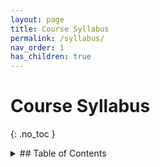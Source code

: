 ```yaml
---
layout: page
title: Course Syllabus
permalink: /syllabus/
nav_order: 1
has_children: true
---
```

# Course Syllabus
{: .no_toc }
<details markdown="block">
  <summary>
## Table of Contents
  </summary>
  {: .text-delta }

{: .no_toc .text-delta }

1. TOC
{:toc}

## What's this course about?

This course treats technological systems (such as social media tools,
"surveillance tech", and artificial intelligence systems) as **tools for
exploring questions in ethics and in philosophy more broadly**. Our
answers to those questions have implications for whether and how we
should design, make, use, understand, and respond to technologies and
technological systems. The course uses various philosophical concepts
and tools, developed within a variety of intellectual and cultural
traditions.

This course asks: How *should* our moral and political values shape --
and be shaped by -- our technologies? How can we best achieve
technologies' promises, while preventing, minimizing, or more fairly
distributing their harms? We can't answer those questions without
noticing that our technologies embody various philosophical and
sociopolitical choices about things like *well-being*, *autonomy*,
*health*, and *meaning*. This course is, fundamentally, about those
things.

## What will I get from this course?

Like most philosophy courses, this one involves "thinking in slow
motion": taking everyday and often-unquestioned ideas, practices, and
values, and examining them creatively, carefully, and thoughtfully.
That's sometimes called "critical thinking", but *every* academic
discipline can teach you critical thinking! Philosophy is critical
thinking freed of several of the boundaries that define other
disciplines. You'll get better at that.

**The course's *general* goals are (a) to introduce you to ethical and
sociopolitical implications of some technologies and (b) to show you how
to apply philosophical thinking to your (and others') responses to those
implications.** You should be able to:

- **Demonstrate** orally and in writing your understanding of
  philosophical questions raised by and related to topics such as
  privacy, attention, and artificial intelligence

- Clearly and accurately **explain** important philosophical and
  ethical concepts, such as normativity, well-being, autonomy, and moral
  virtues

- Accurately and charitably **summarize and analyze** others' arguments
  for their presuppositions, strength, consistency, and
  implications

- **Make** **and** **improve** your own thoughtful, well-supported, and
  clearly expressed perspectives on the ethical and sociopolitical
  dimensions of technologies

- **Engage** your classmates, instructor, and others in thoughtful and
  constructive discussions about the philosophy of technology

- **Apply** what you have learned in this course to your life as a
  member of a society that designs, uses, and is affected by all kinds
  of technologies.

## Who are you?

I'm a Teaching Professor of Philosophy (in CSSH) and Computer Science
(in Khoury). You can call me "Vance" or "Professor Ricks", in that order
of preference. I teach philosophy courses and I work with other Khoury
faculty to incorporate the teaching of ethical concepts into the
Computer Science curriculum.

This is the start of my 5th year at
Northeastern. My undergraduate and doctoral degrees are in Philosophy,
and my focus in graduate school was on friendship and theory of action
(ask me about it sometime!). During and after college, and before
graduate school, I was a technical writer and computer programmer at
IBM. I think and write about the ethical implications of digital
technologies, among other topics. I also have a variety of tremendously
fascinating pastimes and interests.

## I need to talk with you. How do I reach you?

You can send email to me at
[v.ricks@northeastern.edu](mailto:v.ricks@northeastern.edu).
Before 8pm, usually I respond within a couple of hours. (Later than
that, and on weekends, don't expect a reply until the following
morning.) If you'd like to talk about a philosophical matter, then it's
better to make an appointment; email isn't well suited for that kind of
conversation!

I have appointment hours \[**Mon/Tue/Fri 12:00p - 1p; otherwise by
appointment\] in Renaissance Park room 432 -- NOT the parking garage,
but the multistory building next to the Ruggles T stop and near
International Village**.

Appointment hours are for you to talk with me
about our course or about anything else on your mind. You can sign up to
reserve a time through Calendly
(<https://calendly.com/v-ricks/ricks-fall-2025-student-appointment-hours>).
**When you sign up, indicate whether you'd rather meet in person, on
Teams, or on zoom.**

If my hours conflict with your schedule, then
please talk with me to find an alternative time!

## What if we read or discuss uncomfortable topics?

This course addresses emotionally and socially charged topics: our
design and uses of technologies! Reading about or discussing those
topics might present ideas or situations that you find distressing --
such as suffering, manipulation, and forms of bigotry or oppression. So
you might find some readings, images, and language discomfiting. ut
sometimes we can best understand an issue, and each other's views, only
by being willing to face and understand distressing things. Seeing such
challenges as chances for growth can be one way to help yourself face
whatever discomfort you feel during the course. I also encourage you to
talk with me and/or the TA about your experiences in the course.

## What are the course texts and other materials?

Buy the PRINT editions of these texts (either from the campus bookstore
in the Curry Student Center, or elsewhere). We'll use the PRINT
editions, not the ebook editions, of these books. **If buying them will
be a financial hardship, then please talk to me right away.** ALWAYS
bring the materials that were assigned for that day's class, to that
day's class!

1.  _Ethics for people who work in tech_, Marc Steen
    (paperback, CRC Press 2023)

2.  _The Right To Oblivion_, Lowry Pressly (Harvard
    University Press 2024)

3.  _How to Do Nothing_, Jenny Odell (paperback, Melville
    House 2019)

4.  Other readings and materials given as printed handouts or on the
    course Canvas site

5.  A paper notebook or notepad, dedicated to use in this
    course

6.  A good, English-language dictionary -- STRONGLY RECOMMENDED

## What other stuff do I need to have for this course?

If you have a copy of the required course texts; a reliable and strong
Internet connection; a tablet/computer for accessing Canvas, email, and
web sites; and something to write on and write with during class, then
you have the material stuff that you need!

## How much time will I need to devote to this course?

There is tension between some people's expectations that an intro-level
course should be "easier" and the reality that it's still a
4-credit-hour course. This course meets for a bit more than 3
instructional hours per week for 13 weeks. **The university's general
guideline for such a course, regardless of the level, is that you spend
2 hours on course-related work (including reading) outside of class for
every 1 hour you spend in class.**

That's what's typical, not a
requirement. However, the course readings and assignments might require
more time than you expect, so your results might vary.

## What should I do BEFORE our class meetings? 

- **Don't come to class if you don't feel well or have recently
  tested positive for covid-19**, and please wear a mask to class during
  the first week of the semester. (The university forbids faculty from
  *requiring* masks, but I'm *asking* that you wear one during that time
  and whenever else you want to. Airborne viruses, unfortunately, aren't
  "over".)

  - Make time to read the assigned materials and then read them. Try your
  best to find time when you're awake, alert, and won't be interrupted.
  Don't speed read; go slowly (unless I've specifically suggested that
  you skim). Ty to identify the author's main claims and the reasons and
  examples given to support those claims. Look up unfamiliar words or
  phrases and write their definitions in your notes. If you find that
  your eyes are just passing over the words, then stop and come back
  later.

- Be prepared to read the assigned materials **more than once**. Philosophy
  can be hard to read, so you should expect to be confused about some or
  much of that reading! But don't fall back on, "I have no idea what
  they're saying". Instead, try to figure out why you're confused. Write
  down your questions in your notebook, so that you can come to class
  prepared to discuss them.

- Next, **read the google doc Prep document for that day's class, and
  annotate it where you see fit**. The Prep document is meant to clarify
  the reading and prepare us for a good class meeting. See below for
  more details.

- Next, bring the assigned materials with you to class. Be ready to
  talk together and think together. Before you get to class, do
  something that helps you focus (some light calisthenics, or some
  meditation, or a snack), if at all possible.


## What should I do DURING our class meetings? 

- Arrive on time, stay for the duration, and constructively participate
  in all class activities! Showing up *a few* minutes late sometimes
  happens. Just enter the room quietly -- and please don't ask, "Did I
  miss anything?", because of course you did! If you miss more than half
  of a class period, I'll count you as absent for that day's
  class.

- If *I* am the one who's running late, then I will do my best to let
  you know -- but we *will* still hold class, unless I specifically say
  otherwise or unless more than half of the class period has passed.
  Feel free to start class without me if I'm running late.

- We'll focus on your questions and on activities (e.g., argument
  reconstructions, in-class writing, small-group discussions) designed
  to help us generate new answers and questions. Probably, our class
  meetings will end with us not having reached a definitive answer, and
  wanting to explore more. Sometimes, we'll do that in the next class.
  Other times, we won't be able to do that, but you can make additional
  annotations in the Prep documents or take up the topic in your
  Socratic Circle meetings.

- Avoid doing or interacting with things that will distract you or your
  classmates. **If any of your digital devices plays a tune or does anything else
  audibly or visually distracting during class time, then you have to bring doughnuts
  to the next class meeting.** (Am I serious about this?)

- DO NOT make any audiovisual recordings of any part of the class
  session unless you and I have specifically discussed doing so as one
  of your documented accommodations for ADA purposes. Doing otherwise
  undermines the ability to maintain your classmates' trust, violates
  your classmates' legitimate privacy expectations, and could lead to
  their feeling (or even being) unsafe. Unless your classmates and I
  have explicitly said otherwise, you DO NOT have permission to take
  photos or screen captures, livestream the class meetings, or
  audiovisually record any part of a class meeting.

- Treat everyone in the class with at least as much patience, respect,
  and kindness as you expect from the rest of us. Express agreement, and
  disagreement, unapologetically and considerately. Don't focus on
  trying to sound smart, win the conversation, or always have the last
  word. Instead, help discern what is likely to be true or what is
  definitely false. That discernment requires that we all be open to
  revising or even retracting our claims, so that we can arrive at more
  insightful and action-guiding views.

## Which electronic devices may I use during class?

We sometimes use phones, tablets, and laptops in class as part of an activity (such as taking
**collaborative** notes or looking things up.
But the default policy is that _those devices need to be silenced and put away during class time_.
If you want to use a device in class, then email me a device proposal with your intended usage.

### What is a "Device Proposal"?

The following is an actual example from a former student:

> "I am reading through the syllabus and would like to ask for your permission to use my laptop
> computer during class, when necessary for note-taking.
>
> The reasons I would prefer to use my device instead of a pen/pencil and paper are listed below:
>
> * I use a really handy notes application on my device.
> * Since I have owned a laptop and used it in most classes, I realized I am more likely to review
>   my notes when they are on a screen than on paper.
> * I noticed that when my notes are handwritten, I am more likely to rewrite my notes at home
>   out of frustration with its lack of neatness during lectures. (I do not write quickly.)
> * I can easily fix mistakes on my notes and I like to add links from readings or other online assignments.
> * I know many professors worry about how easily some students can get distracted, and I understand,
>   but I have kept attention in all my classes and find it very disrespectful to be off-task, thus it
>   is very unlikely for me to be off-task.
> * My laptop is very lightweight and much easier for me to bring along on my walks around campus to get to classes.
>
> How I can help others:
>
> - I am always willing to share my notes through email or a shared document with classmates and/or my professors. I date all
>   of my notes and label them based on the topic or chapter of the day so hopefully anyone can understand.
> - I can turn my brightness down to avoid distraction
> - I also turn my laptop on mute to avoid disturbances
> - My laptop (surface pro 4) has a decent camera and with your permission I can take snapshots of
>   any other form of presentation and insert the image on the document page in my notes app."


## What kinds of support are available to help me succeed?

First, **remember that Northeastern wouldn't have admitted you if they
didn't think that you could succeed here**. In addition to me, there are
people and resources to help any Northeastern student who could benefit
from them. For example:

***You have a disability or other source of need***: For people who
qualify under the Americans with Disabilities Act (ADA), Northeastern
facilitates and supports the implementation of reasonable
accommodations, including resources and services for students with
documented disabilities, chronic medical conditions, temporary
disabilities, or pregnancy complications resulting in difficulties with
accessing learning opportunities. **You don't have to disclose any
disabilities or impairments to me unless you wish to receive
accommodations for them**. See the Disability Access Service's website
for information about requests for academic accommodations:
[https://disabilityaccessservices.sites.northeastern.edu](https://disabilityaccessservices.sites.northeastern.edu)

***You'd like to confidentially discuss your health (including mental
health)***: If you or someone you know would like to discuss
confidential information about health (including mental health), contact
Northeastern's Health and Counseling Services at
([http://www.northeastern.edu/uhcs/counseling-services/](http://www.northeastern.edu/uhcs/counseling-services/))
or We Care
([http://www.northeastern.edu/wecare/](http://www.northeastern.edu/wecare/)).

***You or someone you know has been harassed or assaulted***:
Northeastern's Title IX Policy prohibits Prohibited Offenses, which are
defined as sexual harassment, sexual assault, relationship or domestic
violence, and stalking. The policy applies to all students, faculty, and
staff. If you or someone you know has been harassed or assaulted, you
can always get *confidential* support and guidance from University
Health and Counseling Services staff
([http://www.northeastern.edu/uhcs/](http://www.northeastern.edu/uhcs/))
and the Center for Spiritual Dialogue and Service clergy members
([http://www.northeastern.edu/spirituallife/](http://www.northeastern.edu/spirituallife/)).
You can report alleged violations *non-confidentially* to the Title IX
Coordinator within The Office for Gender Equity and Compliance
([titleix@northeastern.edu](mailto:titleix@northeastern.edu))
and/or through NUPD (Emergency 617.373.3333; Non-Emergency
617.373.2121). Reporting Prohibited Offenses to NUPD does *not* commit
the victim/affected party to future legal action.

> **Note**: As a faculty member, I am considered a "responsible
> employee" at Northeastern University. **That means that I'm legally
> required to report all allegations of race-, sex-, or gender-based
> discrimination to the university's Title IX Coordinator**.

You can find a complete list of reporting options and resources, both
on- and off-campus, at
[www.northeastern.edu/titleix](http://www.northeastern.edu/titleix).

***You or someone you know has been unfairly discriminated against***:
The Office for University Equity and Compliance is responsible
for investigating complaints of discrimination. Any member of the
Northeastern community who believes that they have been discriminated
against should report the incident promptly through the [On-Line
Discrimination Complaint
Form](https://cm.maxient.com/reportingform.php?NortheasternUniv&layout_id=7) ([https://www.northeastern.edu/ouec/reporting-options/discrimination/](https://www.northeastern.edu/ouec/reporting-options/discrimination/))
which exists to assist the complainant in formulating a concise
statement of their allegations and goes directly to the Office for
University Equity and Compliance.

***You need an accommodation because of religious observances***: If you
cannot attend class, participate in required course activities, or take
a scheduled exam because of religious observances, then I will give you
a reasonable opportunity to make up the course work without penalty. You
can find the university policy on religious observance at
[http://www.northeastern.edu/policies/pdfs/Policy_on_Instructional_Accommodations_for_Student_Religious_Observance_rsa1.pdf](http://www.northeastern.edu/policies/pdfs/Policy_on_Instructional_Accommodations_for_Student_Religious_Observance_rsa1.pdf).

***You'd like tutoring services***: Northeastern's peer tutoring program
([https://undergraduate.northeastern.edu/peer-tutoring/](https://undergraduate.northeastern.edu/peer-tutoring/))
is free and open to all NU undergraduate students.

***You're an international student and would like tutoring or other
support***: Northeastern's International Tutoring Center (ITC) -
[https://international.northeastern.edu/gss/](https://international.northeastern.edu/gss/) -
gives Northeastern's international students free, comprehensive English
language and academic support. The ITC includes English as a Second
Language Tutoring (ESL), Language and Culture Workshops, and Reading
Workshops.

***You'd like to get general help with research materials***: [Snell
Library](https://library.northeastern.edu/) offers a
variety of resources for undergraduate research, including
subject-specific [Research
Guides](https://subjectguides.lib.neu.edu/?b=g&d=a), help
with citation and bibliography, and round-the-clock chat support.

***You'd like to get general help strengthening your writing***: Visit
the NU Writing Center:
[http://www.northeastern.edu/writingcenter/](http://www.northeastern.edu/writingcenter/).

***You have a concern about this course***: Please first start by
talking with me! Although it might feel uncomfortable or even scary to
do that, I'd like the chance to hear and address your concerns. If that
doesn't help, then you can contact the chairperson of the
Philosophy/Religion department, Prof. Rory Smead. For information about
formal academic appeals policies and procedures, see the 2024-25
Undergraduate Student Handbook at
[https://admissions.northeastern.edu/undergraduate-student-handbook/](https://admissions.northeastern.edu/undergraduate-student-handbook/).

## What if I miss a class?

I expect you to attend as many class meetings as possible. However, you
might sometimes have to be absent, for any number of reasons. If you
need to miss class:

- You **do not** need to contact me in advance!

- **NEVER** ask me any version of, "Did I miss anything important?" --
  of course you did...

- Make time to discuss that day's materials with me. I don't record the
  class meetings, but I'm happy to answer your questions, and you can
  also annotate that day's Prep document or ask to see your classmates'
  notes.

- **You won't be able to make up any In-Class Activity assignment from
  that day's class**, but you are still responsible for making
  arrangements to submit any *other* assignments that were due that
  day.

**If I need to miss class**: I will do my best to hold class over Zoom,
rather than canceling class. I'll email you as soon as possible to let
you know about the switch and will send the link so that we can still
hold class that way. If that's unfeasible, then I'll notify the class as
soon as possible and will plan an alternative activity for you.

## Can I cheat in this class?

In the sense of "can" that refers to what's metaphysically possible,
sure. But you already know that cheating is unethical and that it
undermines the foundations of your education. To foster individual and
communal academic integrity, Northeastern subscribes to the principles
of an academic integrity policy. I presume that any work that you hand
in under your own name -- even if it's a draft -- has followed that
policy. *If you find that you can't say that about something that you
have submitted, let me know immediately*.

Also, **why** do you want to cheat? If it's because you're feeling
deadling pressure, then cheating is a *really bad* way to address that
fear! Instead, check the late work policy for this course, below. If you
still decide that you need to cheat on something, then I'll treat that
work as if you hadn't submitted it at all. That means you get no credit
for having done the assignment, and I notify the Office of Student
Conduct and Conflict Resolution about the violation. If that happens
more than once, then you'll fail the course.

**Your Responsibility to the Academic Integrity Policy** -- In short:
you can't claim that someone else's words or ideas are yours; you can't
use unauthorized materials or resources; you can't do things to try to
gain unfair advantages over your classmates; and you can't work with
other people unless I say you can. To see Northeastern's full Academic
Honesty and Integrity Policy, go to
[https://osccr.sites.northeastern.edu/academic-integrity-policy/](https://osccr.sites.northeastern.edu/academic-integrity-policy/).

## (How) can you and I use generative "AI" in this class?

Different courses call for different approaches to the use of different
technological systems, both for instructors and for students.

I don't use generative AI in this course for many reasons, including
some that I explain below. I don't use it in my correspondence with you.
I don't use it to produce my notes or class material or to summarize
that material. I don't use it to "read", review, or assess anything that
you submit. I don't use so-called "AI detectors" to check the work that
you submit.

Given my goals for *this* course, **you should not use generative
AI-based software for any assignments, whether graded or ungraded, for
which you expect to receive credit**.

Here is the rationale for my policies. I welcome your questions. If
you\'re finding yourself confused about whether you\'re \"allowed\" to
use certain tools or to use them in certain ways, then please talk with
me *first* -- during class, appointment hours, or email!

*Temporarily* setting aside the extractive mindsets and practices that
underpin the creation of large-scale AI systems, you have to check and
possibly fix their outputs. You can't do that without the relevant
skills and knowledge of the topic areas. But what makes you a learner in
this course is precisely the fact that you *don't* already have those
skills and that knowledge! You're learning how to think and write like a
(certain kind of) philosopher about particular questions, not how to
*generate text* that looks and sounds "philosophical". Generative AI
systems could be useful for achieving that second result, but are often
detrimental to achieving the first one. And the first one is the one
that I care about as the course instructor.

In a 2024 article, the author Ted Chiang claims that "using
\[generative AI\] to complete assignments is like bringing a forklift
into the weight room; you will never improve your...fitness that
way".]{.mark}[^1] [The point of a weight room isn't to move weights in
any old way. It's to develop your strength and endurance, by developing
your ability to move weights under your own power. There are certainly
places where we need to use forklifts, but the weight room isn't that
place!

The course assignments' job is to strengthen your philosophical
abilities and to help your classmates strengthen theirs. As such,
they're like lifting weights in order to develop your strength. My goal
for you in this course is not that you produce writing in any old way.
It's to develop your ability to trust yourself as someone capable of
expressing your own interesting and complex thoughts in writing. There
are places where generative AI could be useful to produce writing, but
they're useless for the kind of writing that I want you to undertake in
this course, because *that* writing is a result of your thinking hard
about questions that matter. Take a moment to ask *why it is* that so
many educational institutions are being encouraged to adopt tools whose
main use threatens the learning of the foundational skills that they say
they value!

**For all the cases below, you need to complete the Generative Model
Citation Worksheet and include it with your submission**. **Using
generative models on any of the other course assignments is an academic
integrity violation and, likely, self-defeating.** I won't go out of my
way to try to stop you, but that doesn't mean I'm indifferent!

1.  Only as a last resort, and a competent person isn't around, you may
    use a generative model for grammatical corrections, and for help
    with English translation from a different natural language, *to
    things you have **already** written*.

2.  You may use generative models during any class meetings where the
    in-class activity involves using generative models.

3.  You may use generative models on the concluding assignment, only as
    designated in the instructions for that assignment.

## What kinds of assignments will we have in this course?

The assignments are listed below and described more fully in a separate
document ("Course Assignments"). That document is also part of the
syllabus. Research about learning strongly suggests[^2] that the most
important factor in learning is doing the work of practicing, recalling,
synthesizing, and analyzing. The assignments are designed to help with
that.

> 1\. First week reflection
>
> 2\. Writing Assignments: Reading Responses (2), Podcast Analysis (1)
>
> 4\. Socratic Circle memos (10)
>
> 5\. Prep document annotations (20)
>
> 6\. In-Class activities (ICAs) (20)
>
> 7\. Concluding Assignment (Project Paper or Viva)

## How will you evaluate/grade my work?

Each assignment has its own criteria of adequacy that are included with
the assignment description. Your work gets a grade of "Complete/Pass"
only if it meets ***all*** the criteria of adequacy for that assignment.
Otherwise, it gets a grade of "Incomplete/Fail". Those are the only
possible assignment grades, and there is no such thing as "partial"
credit.

So, for instance, if there are **three** things that your assignment
needs to do in order to receive a "Complete/Pass", but your assignment
does only **two** of those things, your assignment doesn't receive
two-thirds credit. Rather, it receives an "Incomplete/Fail".

**Your overall course grade is based on the number of your assignments
that receive a Complete/Pass.**

This is a form of what is called "specifications grading". It differs
from the number- and letter-grade-based systems that you're likely more
familiar with. I use it because there is good evidence that
specifications grading helps people be better able to focus on learning
and less on getting a particular grade, that it boosts people's
intrinsic motivation, and that it perhaps even helps them understand the
course material more deeply. Please talk with me early on, about any
questions you have about this form of grading!

## Do I get any chances to redo an assignment?

- You may redo the Reading Responses, Podcast Analysis, and Socratic
  Memos. You cannot redo any of the other course assignments (see "Can I
  turn in my work late?" below).

- You start the course with six (6) **nonrenewable** intangible
  resubmission tokens. You "spend" them only to revise and resubmit the
  eligible assignments. In other words: if you get an "Incomplete/Fail"
  on an eligible assignment, then you may use a token. That token gives
  you up to one week -- from the time you receive my feedback on the
  assignment -- to redo, revise, and resubmit the assignment for another
  chance for a passing grade.

- Resubmitting an assignment that you submitted by the original deadline
  "costs" 1 token (if you have any left). Resubmitting an assignment
  that you submitted *after* the original deadline "costs" 2 tokens (if
  you have any left).

- *You may use multiple resubmission tokens on the same assignment*, or
  you can distribute them evenly across the eligible assignments. It's
  your choice.

- **Once you've used your 6 tokens, you can't resubmit/revise eligible
  assignments.**

- **Resubmission tokens are just that: resubmission tokens. They can't
  be "spent" as an alternative to actually submitting an assignment.**

## If the assignments don't have percentages, then how will I know what my overall course grade is?

The table below shows what combination of *passing grades* on the
assignments corresponds to which overall course grade range. Your course
grade will be the highest row that your assignments satisfy *all* the
columns of.

For instance: suppose that you met all the other requirements for a
course grade of "A", but that you passed only 2 out of the 3 writing
assignments (rather than passing the 3 that are required for a course
grade of "A" or "A-"). In that case, your course grade would be a "B+"
at best, because that's the highest row that your assignments satisfy
*all* the columns of.

+:---------:+:------------:+:------------:+:------------:+:------------:+:------------:+:-------------:+
|           | **Assignments**                                                          |               |
+-----------+--------------+--------------+--------------+--------------+--------------+---------------+
| **Overall | First-week   | Reading      | Socratic     | Prep         | In-class     | Concluding    |
| Course    | Reflection   | Responses    | Circle memos | document     | activities   | assignment    |
| Grade**   |              | and Podcast  |              | annotations  |              |               |
|           |              | Analysis     |              |              |              |               |
+-----------+--------------+--------------+--------------+--------------+--------------+---------------+
| "A"       | Pass this    | Pass all 3   | Pass all 10  | Pass all 20  | Pass at      | Pass          |
|           |              |              |              |              | least 15     |               |
+-----------+--------------+--------------+--------------+--------------+--------------+---------------+
| "A-"      | Pass this    | Pass all 3   | Pass 9       | Pass 19      | Pass at      | Pass          |
|           |              |              |              |              | least 15     |               |
+-----------+--------------+--------------+--------------+--------------+--------------+---------------+
| "B+"      | Pass this    | Pass 2 of 3  | Pass at      | Pass at      | Pass at most | Pass          |
|           |              |              | least 8      | least 18     | 14           |               |
+-----------+--------------+--------------+--------------+--------------+--------------+---------------+
| "B"       | Pass all     | Pass 2 of 3  | Pass at      | Pass at      | Pass at most | Pass          |
|           | three of     |              | least 8      | least 17     | 14           |               |
|           | these        |              |              |              |              |               |
+-----------+--------------+--------------+--------------+--------------+--------------+---------------+
| "B-"      | Pass all     | Pass 2 of 3  | Pass at      | Pass at      | Pass at most | Pass          |
|           | three of     |              | least 7      | least 16     | 13           |               |
|           | these        |              |              |              |              |               |
+-----------+--------------+--------------+--------------+--------------+--------------+---------------+
| "C+"      | Pass this    | Pass 1 of 3  | Pass at      | Pass at      | Pass at most | Pass          |
|           |              |              | least 6      | least 15     | 12           |               |
+-----------+--------------+--------------+--------------+--------------+--------------+---------------+
| "C"       | Pass this    | Pass 1 of 3  | Pass at      | Pass at      | Pass at most | Pass          |
|           |              |              | least 6      | least 14     | 12           |               |
+-----------+--------------+--------------+--------------+--------------+--------------+---------------+
| "C-"      | Pass this    | Pass 1 of 3  | Pass at      | Pass at      | Pass at most | No pass       |
|           |              |              | least 5      | least 13     | 10           |               |
+-----------+--------------+--------------+--------------+--------------+--------------+---------------+
| "D+"      | Fail this    | Pass 0 of 3  | Pass at      | Pass at      | Pass at most | No pass       |
|           |              |              | least 4      | least 12     | 9            |               |
+-----------+--------------+--------------+--------------+--------------+--------------+---------------+
| "D"       | Fail this    | Pass 0 of 3  | Pass at      | Pass at      | Pass at most | No pass       |
|           |              |              | least 4      | least 11     | 8            |               |
+-----------+--------------+--------------+--------------+--------------+--------------+---------------+
| "D-"      | Fail this    | Pass 0 of 3  | Pass at      | Pass at      | Pass at most | No pass       |
|           |              |              | least 3      | least 10     | 7            |               |
+-----------+--------------+--------------+--------------+--------------+--------------+---------------+
| "F"       | Fail this    | Pass 0 of 3  | Pass at most | Pass at most | Pass at most | No pass       |
|           |              |              | 2            | 9            | 6            |               |
+-----------+--------------+--------------+--------------+--------------+--------------+---------------+

## When are assignments due?

Most, but not all, out-of-class assignments are due **before 9pm
Eastern Time** (deadlines subject to change):

- Class Attendance ("due" when the class meets!)

- Prep document annotations -- due before 9pm (not am!) the day before
  class

- In-class activities -- due in that day's class

- First-week Reflection -- due Friday 12 September

- Reading Responses -- due Friday 19 September and Friday 17 October

- Podcast Analysis -- due Friday 31 October

- Socratic Circle memos -- due Mondays starting 22 September; Canvas
  page for details

- Concluding Assignment option -- due Monday 08--Wednesday 10 December

## Can I turn in my work late?

**You can't submit the Prep document annotations, In-Class Activities,
or concluding assignment after their deadlines**. Why not?

1.  The Prep document annotations are how your classmates and I see
    which points to focus on *before* and *very shortly after* that
    day's class. Doing them after everyone else doesn't give your
    classmates a chance to respond in a timely way and doesn't help me
    prepare for that day's class.

2.  In-Class Activities are done *in groups in that day's class* and
    are intended to foster small-group work on that day's material
    *during that day's class*. Doing them on your own, and/or after that
    day's class means that you're not interacting with, or learning
    from, your classmates *at the time*.

3.  The Concluding Assignments happen during the last week of the term,
    when there is very little time before I have to submit your course
    grades to the Registrar's office.

**For the Reading Responses, Podcast Episode Analysis, and Socratic
Circle Memos, you get a no-questions-asked deadline extension as
follows:**

1.  **You must notify (not ask; just notify) me BEFORE the original
    deadline**.

2.  You tell me **in writing** that you'll turn in the assignment
    before 9pm Eastern on \[date no later than 5 calendar days after the
    original deadline\].

3.  (For the Responses and Analysis only) You acknowledge, **also**
    **in writing**, that your work will "cost" 2 tokens for revision and
    resubmission. In other words: if you submit an eligible assignment
    after its original deadline, and it doesn't get a passing grade,
    then *you'll need to use 2 tokens (if you have any remaining) in
    order to resubmit it for another chance at a passing grade*. By
    contrast: only if you turn in an assignment by its original
    deadline, then a resubmission/revision "costs" just 1 token, if you
    have any remaining.

4.  You turn in the assignment by the day and time that you told me you
    would. **This is a strict deadline**, so you *must* give yourself a
    large margin of time to account for possible Internet problems,
    computer crashes, travel disruptions, and so on. Don't try to submit
    it less than half an hour before the deadline, or while you're on
    the road, etc.!

**Being late on one assignment doesn't change the due dates of other
assignments**. You might have to work on an upcoming assignment despite
not yet having turned in (or gotten feedback about) an assignment that
was due earlier.

**Extended Extensions**: If you find that you'll need a longer deadline
extension for an assignment because of a serious illness or some
similarly serious situation, then please let me know, as early as
possible.
 

## What should I do if I'm struggling to do an assignment?

*The first thing you should do is reread the assignment directions*.
Make sure you understand what they're asking you to do. If you don't
understand -- or you're not sure whether you understand -- or you do
understand but are still struggling -- then talk with me in class or
*during one of my appointment hours*. Those hours are a great time to
talk about your questions!

## What's the schedule?

**Check our course Canvas site for the most current schedule**. There,
the "What to read before class" link shows what you should have read
before that day's class. Unless I note otherwise, you can find the
assigned pages in the required books.

[^1]: https://www.newyorker.com/culture/the-weekend-essay/why-ai-isnt-going-to-make-art

[^2]: There are many good books that summarize research on how people
    learn. These include *Make it Stick: The Science of Successful
    Learning* by Peter Brown, Henry Roediger, and Mark McDaniel; *Small
    Teaching* by James Lang; and *Understanding How We Learn* by Yana
    Weinstein, Megan Sumaracki, and Oliver Caviolioli.
